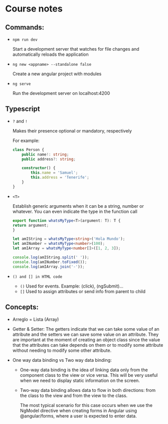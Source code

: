 # Course notes

## Commands:
- `npm run dev` 

    Start a development server that watches for file changes and automatically reloads the application

- `ng new <appname> --standalone false`

    Create a new angular project with modules

- `ng serve`

    Run the development server on localhost:4200

## Typescript
- `?` and `!` 

    Makes their presence optional or mandatory, respectively

    For example:
    ```ts
    class Person {
        public name!: string;
        public address?: string;

        constructor() {
            this.name = 'Samuel';
            this.address = 'Tenerife';
        }
    }
    ```

- `<T>`

    Establish generic arguments when it can be a string, number or whatever. You can even indicate the type in the function call

    ```ts
    export function whatsMyType<T>(argument: T): T {
    return argument;
    }

    let amIString = whatsMyType<string>('Hola Mundo');
    let amINumber = whatsMyType<number>(100);
    let amIArray = whatsMyType<number[]>([1, 2, 3]);

    console.log(amIString.split(' '));
    console.log(amINumber.toFixed());
    console.log(amIArray.join('-'));
    ```

- `() and [] in HTML code`

    - `()` Used for events. Example: (click), (ngSubmit)...
    - `[]` Used to assign attributes or send info from parent to child
 

## Concepts:

- Arreglo = Lista (Array)

- Getter & Setter: The getters indicate that we can take some value of an attribute and the setters we can save some value on an attribute. They are important at the moment of creating an object class since the value that the attributes can take depends on them or to modify some attribute without needing to modify some other attribute.

- One way data binding vs Two way data binding: 

    - One-way data binding is the idea of linking data only from the component class to the view or vice versa. This will be very useful when we need to display static information on the screen.

    - Two-way data binding allows data to flow in both directions: from the class to the view and from the view to the class.

        The most typical scenario for this case occurs when we use the NgModel directive when creating forms in Angular using @angular/forms, where a user is expected to enter data.